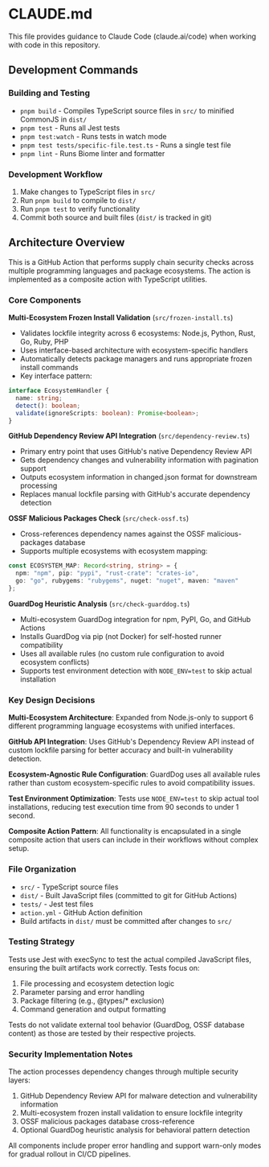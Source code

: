 # CLAUDE.md

This file provides guidance to Claude Code (claude.ai/code) when working with code in this repository.

## Development Commands

### Building and Testing
- `pnpm build` - Compiles TypeScript source files in `src/` to minified CommonJS in `dist/`
- `pnpm test` - Runs all Jest tests
- `pnpm test:watch` - Runs tests in watch mode
- `pnpm test tests/specific-file.test.ts` - Runs a single test file
- `pnpm lint` - Runs Biome linter and formatter

### Development Workflow
1. Make changes to TypeScript files in `src/`
2. Run `pnpm build` to compile to `dist/`
3. Run `pnpm test` to verify functionality
4. Commit both source and built files (`dist/` is tracked in git)

## Architecture Overview

This is a GitHub Action that performs supply chain security checks across multiple programming languages and package ecosystems. The action is implemented as a composite action with TypeScript utilities.

### Core Components

**Multi-Ecosystem Frozen Install Validation** (`src/frozen-install.ts`)
- Validates lockfile integrity across 6 ecosystems: Node.js, Python, Rust, Go, Ruby, PHP
- Uses interface-based architecture with ecosystem-specific handlers
- Automatically detects package managers and runs appropriate frozen install commands
- Key interface pattern:
```typescript
interface EcosystemHandler {
  name: string;
  detect(): boolean;
  validate(ignoreScripts: boolean): Promise<boolean>;
}
```

**GitHub Dependency Review API Integration** (`src/dependency-review.ts`)
- Primary entry point that uses GitHub's native Dependency Review API
- Gets dependency changes and vulnerability information with pagination support
- Outputs ecosystem information in changed.json format for downstream processing
- Replaces manual lockfile parsing with GitHub's accurate dependency detection

**OSSF Malicious Packages Check** (`src/check-ossf.ts`)
- Cross-references dependency names against the OSSF malicious-packages database
- Supports multiple ecosystems with ecosystem mapping:
```typescript
const ECOSYSTEM_MAP: Record<string, string> = {
  npm: "npm", pip: "pypi", "rust-crate": "crates-io",
  go: "go", rubygems: "rubygems", nuget: "nuget", maven: "maven"
};
```

**GuardDog Heuristic Analysis** (`src/check-guarddog.ts`)
- Multi-ecosystem GuardDog integration for npm, PyPI, Go, and GitHub Actions
- Installs GuardDog via pip (not Docker) for self-hosted runner compatibility
- Uses all available rules (no custom rule configuration to avoid ecosystem conflicts)
- Supports test environment detection with `NODE_ENV=test` to skip actual installation

### Key Design Decisions

**Multi-Ecosystem Architecture**: Expanded from Node.js-only to support 6 different programming language ecosystems with unified interfaces.

**GitHub API Integration**: Uses GitHub's Dependency Review API instead of custom lockfile parsing for better accuracy and built-in vulnerability detection.

**Ecosystem-Agnostic Rule Configuration**: GuardDog uses all available rules rather than custom ecosystem-specific rules to avoid compatibility issues.

**Test Environment Optimization**: Tests use `NODE_ENV=test` to skip actual tool installations, reducing test execution time from 90 seconds to under 1 second.

**Composite Action Pattern**: All functionality is encapsulated in a single composite action that users can include in their workflows without complex setup.

### File Organization

- `src/` - TypeScript source files
- `dist/` - Built JavaScript files (committed to git for GitHub Actions)
- `tests/` - Jest test files
- `action.yml` - GitHub Action definition
- Build artifacts in `dist/` must be committed after changes to `src/`

### Testing Strategy

Tests use Jest with execSync to test the actual compiled JavaScript files, ensuring the built artifacts work correctly. Tests focus on:
1. File processing and ecosystem detection logic
2. Parameter parsing and error handling
3. Package filtering (e.g., @types/* exclusion)
4. Command generation and output formatting

Tests do not validate external tool behavior (GuardDog, OSSF database content) as those are tested by their respective projects.

### Security Implementation Notes

The action processes dependency changes through multiple security layers:
1. GitHub Dependency Review API for malware detection and vulnerability information
2. Multi-ecosystem frozen install validation to ensure lockfile integrity
3. OSSF malicious packages database cross-reference
4. Optional GuardDog heuristic analysis for behavioral pattern detection

All components include proper error handling and support warn-only modes for gradual rollout in CI/CD pipelines.